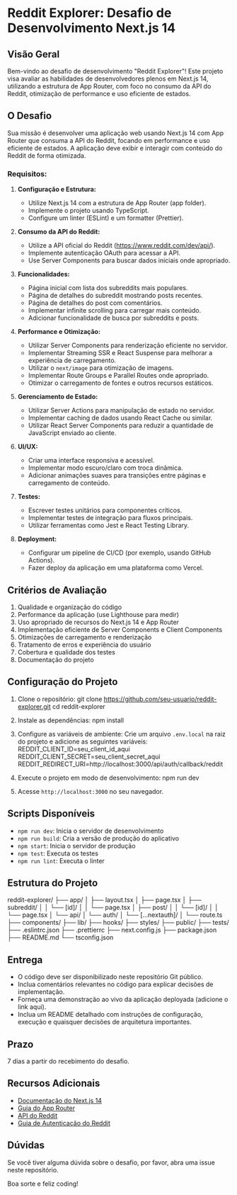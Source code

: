# Reddit Explorer: Desafio de Desenvolvimento Next.js 14

## Visão Geral

Bem-vindo ao desafio de desenvolvimento "Reddit Explorer"! Este projeto visa avaliar as habilidades de desenvolvedores plenos em Next.js 14, utilizando a estrutura de App Router, com foco no consumo da API do Reddit, otimização de performance e uso eficiente de estados.

## O Desafio

Sua missão é desenvolver uma aplicação web usando Next.js 14 com App Router que consuma a API do Reddit, focando em performance e uso eficiente de estados. A aplicação deve exibir e interagir com conteúdo do Reddit de forma otimizada.

### Requisitos:

1. **Configuração e Estrutura:**
   - Utilize Next.js 14 com a estrutura de App Router (app folder).
   - Implemente o projeto usando TypeScript.
   - Configure um linter (ESLint) e um formatter (Prettier).

2. **Consumo da API do Reddit:**
   - Utilize a API oficial do Reddit (https://www.reddit.com/dev/api/).
   - Implemente autenticação OAuth para acessar a API.
   - Use Server Components para buscar dados iniciais onde apropriado.

3. **Funcionalidades:**
   - Página inicial com lista dos subreddits mais populares.
   - Página de detalhes do subreddit mostrando posts recentes.
   - Página de detalhes do post com comentários.
   - Implementar infinite scrolling para carregar mais conteúdo.
   - Adicionar funcionalidade de busca por subreddits e posts.

4. **Performance e Otimização:**
   - Utilizar Server Components para renderização eficiente no servidor.
   - Implementar Streaming SSR e React Suspense para melhorar a experiência de carregamento.
   - Utilizar o `next/image` para otimização de imagens.
   - Implementar Route Groups e Parallel Routes onde apropriado.
   - Otimizar o carregamento de fontes e outros recursos estáticos.

5. **Gerenciamento de Estado:**
   - Utilizar Server Actions para manipulação de estado no servidor.
   - Implementar caching de dados usando React Cache ou similar.
   - Utilizar React Server Components para reduzir a quantidade de JavaScript enviado ao cliente.

6. **UI/UX:**
   - Criar uma interface responsiva e acessível.
   - Implementar modo escuro/claro com troca dinâmica.
   - Adicionar animações suaves para transições entre páginas e carregamento de conteúdo.

7. **Testes:**
   - Escrever testes unitários para componentes críticos.
   - Implementar testes de integração para fluxos principais.
   - Utilizar ferramentas como Jest e React Testing Library.

8. **Deployment:**
   - Configurar um pipeline de CI/CD (por exemplo, usando GitHub Actions).
   - Fazer deploy da aplicação em uma plataforma como Vercel.

## Critérios de Avaliação

1. Qualidade e organização do código
2. Performance da aplicação (use Lighthouse para medir)
3. Uso apropriado de recursos do Next.js 14 e App Router
4. Implementação eficiente de Server Components e Client Components
5. Otimizações de carregamento e renderização
6. Tratamento de erros e experiência do usuário
7. Cobertura e qualidade dos testes
8. Documentação do projeto

## Configuração do Projeto

1. Clone o repositório:
git clone https://github.com/seu-usuario/reddit-explorer.git
cd reddit-explorer


2. Instale as dependências:
npm install


3. Configure as variáveis de ambiente:
Crie um arquivo `.env.local` na raiz do projeto e adicione as seguintes variáveis:
REDDIT_CLIENT_ID=seu_client_id_aqui
REDDIT_CLIENT_SECRET=seu_client_secret_aqui
REDDIT_REDIRECT_URI=http://localhost:3000/api/auth/callback/reddit


4. Execute o projeto em modo de desenvolvimento:
npm run dev


5. Acesse `http://localhost:3000` no seu navegador.

## Scripts Disponíveis

- `npm run dev`: Inicia o servidor de desenvolvimento
- `npm run build`: Cria a versão de produção do aplicativo
- `npm start`: Inicia o servidor de produção
- `npm test`: Executa os testes
- `npm run lint`: Executa o linter

## Estrutura do Projeto

reddit-explorer/
├── app/
│   ├── layout.tsx
│   ├── page.tsx
│   ├── subreddit/
│   │   └── [id]/
│   │       └── page.tsx
│   ├── post/
│   │   └── [id]/
│   │       └── page.tsx
│   └── api/
│       └── auth/
│           └── [...nextauth]/
│               └── route.ts
├── components/
├── lib/
├── hooks/
├── styles/
├── public/
├── tests/
├── .eslintrc.json
├── .prettierrc
├── next.config.js
├── package.json
├── README.md
└── tsconfig.json


## Entrega

- O código deve ser disponibilizado neste repositório Git público.
- Inclua comentários relevantes no código para explicar decisões de implementação.
- Forneça uma demonstração ao vivo da aplicação deployada (adicione o link aqui).
- Inclua um README detalhado com instruções de configuração, execução e quaisquer decisões de arquitetura importantes.

## Prazo

7 dias a partir do recebimento do desafio.

## Recursos Adicionais

- [Documentação do Next.js 14](https://nextjs.org/docs)
- [Guia do App Router](https://nextjs.org/docs/app)
- [API do Reddit](https://www.reddit.com/dev/api/)
- [Guia de Autenticação do Reddit](https://github.com/reddit-archive/reddit/wiki/OAuth2)

## Dúvidas

Se você tiver alguma dúvida sobre o desafio, por favor, abra uma issue neste repositório.

Boa sorte e feliz coding!